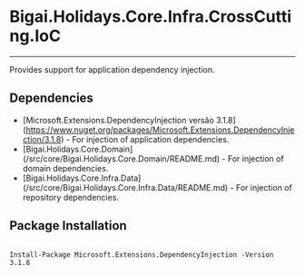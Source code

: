 ﻿# Bigai.Holidays.Core.Infra.CrossCutting.IoC
----------
Provides support for application dependency injection.

## Dependencies

* [Microsoft.Extensions.DependencyInjection versão 3.1.8] (https://www.nuget.org/packages/Microsoft.Extensions.DependencyInjection/3.1.8) - For injection of application dependencies.
* [Bigai.Holidays.Core.Domain] (/src/core/Bigai.Holidays.Core.Domain/README.md) - For injection of domain dependencies.
* [Bigai.Holidays.Core.Infra.Data] (/src/core/Bigai.Holidays.Core.Infra.Data/README.md) - For injection of repository dependencies.

## Package Installation

```

Install-Package Microsoft.Extensions.DependencyInjection -Version 3.1.8

```
